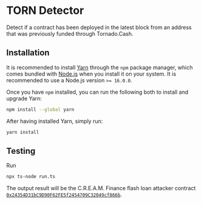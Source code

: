 # TORN Detector

Detect if a contract has been deployed in the latest block from an address that was previously funded through Tornado.Cash.

## Installation

It is recommended to install [Yarn](https://classic.yarnpkg.com) through the `npm` package manager, which comes bundled with [Node.js](https://nodejs.org) when you install it on your system. It is recommended to use a Node.js version `>= 16.0.0`.

Once you have `npm` installed, you can run the following both to install and upgrade Yarn:

```bash
npm install --global yarn
```

After having installed Yarn, simply run:

```bash
yarn install
```

## Testing

Run

```bash
npx ts-node run.ts
```

The output result will be the C.R.E.A.M. Finance flash loan attacker contract [`0x24354D31bC9D90F62FE5f2454709C32049cf866b`](https://etherscan.io/address/0x24354D31bC9D90F62FE5f2454709C32049cf866b).
